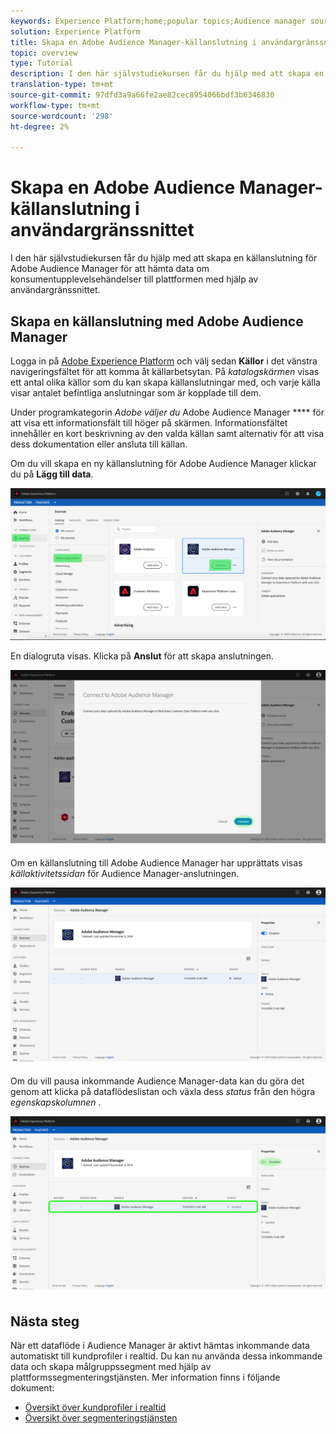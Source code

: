 ```yaml
---
keywords: Experience Platform;home;popular topics;Audience manager source connector;Audience Manager;audience manager connector
solution: Experience Platform
title: Skapa en Adobe Audience Manager-källanslutning i användargränssnittet
topic: overview
type: Tutorial
description: I den här självstudiekursen får du hjälp med att skapa en källanslutning för Adobe Audience Manager för att hämta data om konsumentupplevelsehändelser till plattformen med hjälp av användargränssnittet.
translation-type: tm+mt
source-git-commit: 97dfd3a9a66fe2ae82cec8954066bdf3b6346830
workflow-type: tm+mt
source-wordcount: '298'
ht-degree: 2%

---
```



# Skapa en Adobe Audience Manager-källanslutning i användargränssnittet

I den här självstudiekursen får du hjälp med att skapa en källanslutning för Adobe Audience Manager för att hämta data om konsumentupplevelsehändelser till plattformen med hjälp av användargränssnittet.

## Skapa en källanslutning med Adobe Audience Manager

Logga in på [Adobe Experience Platform](https://platform.adobe.com) och välj sedan **Källor** i det vänstra navigeringsfältet för att komma åt källarbetsytan. På *katalogskärmen* visas ett antal olika källor som du kan skapa källanslutningar med, och varje källa visar antalet befintliga anslutningar som är kopplade till dem.

Under programkategorin *Adobe väljer du* Adobe Audience Manager **** för att visa ett informationsfält till höger på skärmen. Informationsfältet innehåller en kort beskrivning av den valda källan samt alternativ för att visa dess dokumentation eller ansluta till källan.

Om du vill skapa en ny källanslutning för Adobe Audience Manager klickar du på **Lägg till data**.

![](../../../../images/tutorials/create/aam/catalog.png)

En dialogruta visas. Klicka på **Anslut** för att skapa anslutningen.

![](../../../../images/tutorials/create/aam/connect_full.png)

Om en källanslutning till Adobe Audience Manager har upprättats visas *källaktivitetssidan* för Audience Manager-anslutningen.

![](../../../../images/tutorials/create/aam/flow.png)

Om du vill pausa inkommande Audience Manager-data kan du göra det genom att klicka på dataflödeslistan och växla dess *status* från den högra *egenskapskolumnen* .

![](../../../../images/tutorials/create/aam/flow_disable.png)

## Nästa steg

När ett dataflöde i Audience Manager är aktivt hämtas inkommande data automatiskt till kundprofiler i realtid. Du kan nu använda dessa inkommande data och skapa målgruppssegment med hjälp av plattformssegmenteringstjänsten. Mer information finns i följande dokument:

- [Översikt över kundprofiler i realtid](../../../../../profile/home.md)
- [Översikt över segmenteringstjänsten](../../../../../segmentation/home.md)